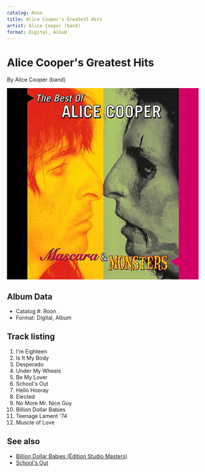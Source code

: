 ```yaml
---
catalog: Roon
title: Alice Cooper's Greatest Hits
artist: Alice Cooper (band)
format: Digital, Album
---
```


# Alice Cooper's Greatest Hits

By Alice Cooper (band)

![](../../assets/albumcovers/Alice_Cooper_band-Alice_Coopers_Greatest_Hits.png)

## Album Data

- Catalog #: Roon
- Format: Digital, Album


## Track listing


1. I'm Eighteen
2. Is It My Body
3. Desperado
4. Under My Wheels
5. Be My Lover
6. School's Out
7. Hello Hooray
8. Elected
9. No More Mr. Nice Guy
10. Billion Dollar Babies
11. Teenage Lament '74
12. Muscle of Love


## See also

- [Billion Dollar Babies (Édition Studio Masters)](Billion_Dollar_Babies_Édition_Studio_Masters.md)
- [School's Out](Schools_Out.md)
